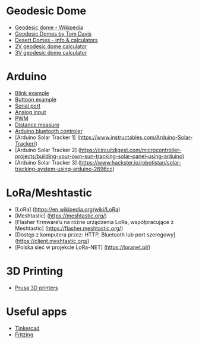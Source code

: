 # Geodesic Dome
- [Geodesic dome - Wikipedia](https://en.wikipedia.org/wiki/Geodesic_dome)
- [Geodesic Domes by Tom Davis](http://www.geometer.org/mathcircles/geodesic.pdf)
- [Desert Domes - info & calculators](https://www.desertdomes.com)
- [2V geodesic dome calculator](https://www.domerama.com/calculators/2v-geodesic-dome-calculator/)
- [3V geodesic dome calculator](https://www.domerama.com/calculators/3v-geodesic-dome-calculator/)

# Arduino
- [Blink example](https://www.arduino.cc/en/Tutorial/BuiltInExamples/Blink)
- [Buttoon example](https://www.arduino.cc/en/Tutorial/BuiltInExamples/Button)
- [Serial port](https://www.arduino.cc/reference/en/language/functions/communication/serial/print/)
- [Analog input](https://www.arduino.cc/reference/en/language/functions/analog-io/analogread/)
- [PWM](https://forbot.pl/blog/kurs-arduino-silniki-pwm-serwomechanizm-zewnetrzne-biblioteki-id3913)
- [Distance measure](https://forbot.pl/blog/kurs-arduino-czujnik-odleglosci-hc-sr04-funkcje-id4290)
- [Arduino bluetooth controler](https://play.google.com/store/apps/details?id=com.giumig.apps.bluetoothserialmonitor)
- [Arduino Solar Tracker 1] (https://www.instructables.com/Arduino-Solar-Tracker/)
- [Arduino Solar Tracker 2] (https://circuitdigest.com/microcontroller-projects/building-your-own-sun-tracking-solar-panel-using-arduino)
- [Arduino Solar Tracker 3] (https://www.hackster.io/robotistan/solar-tracking-system-using-arduino-2696cc)

# LoRa/Meshtastic 
- [LoRa] (https://en.wikipedia.org/wiki/LoRa)
- [Meshtastic] (https://meshtastic.org/)
- [Flasher firmware’u na różne urządzenia LoRa, współpracujące z Meshtastic] (https://flasher.meshtastic.org/)
- [Dostęp z komputera przez: HTTP, Bluetooth lub port szeregowy] (https://client.meshtastic.org/)
- [Polska sieć w projekcie LoRa-NET] (https://loranet.pl/)

# 3D Printing
- [Prusa 3D printers](https://www.prusa3d.com/pl)

# Useful apps
- [Tinkercad](https://www.tinkercad.com/)
- [Fritzing](https://fritzing.org/)
